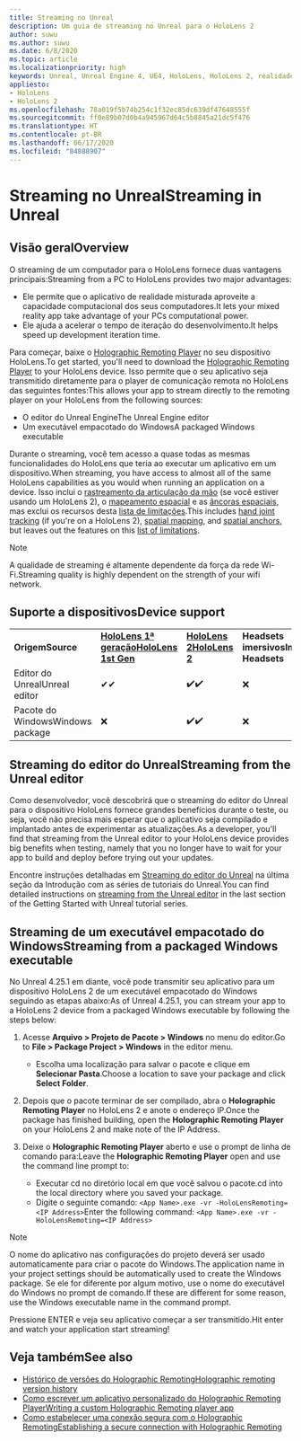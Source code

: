 ```yaml
---
title: Streaming no Unreal
description: Um guia de streaming no Unreal para o HoloLens 2
author: suwu
ms.author: suwu
ms.date: 6/8/2020
ms.topic: article
ms.localizationpriority: high
keywords: Unreal, Unreal Engine 4, UE4, HoloLens, HoloLens 2, realidade misturada, streaming, computador, comunicação remota de aplicativo holográfico, Holographic Remoting Player, documentação
appliesto:
- HoloLens
- HoloLens 2
ms.openlocfilehash: 78a019f5b74b254c1f32ec85dc639df47648555f
ms.sourcegitcommit: ff0e89b07d0b4a945967d64c5b8845a21dc5f476
ms.translationtype: HT
ms.contentlocale: pt-BR
ms.lasthandoff: 06/17/2020
ms.locfileid: "84888907"
---
```

# <a name="streaming-in-unreal"></a><span data-ttu-id="7c83c-104">Streaming no Unreal</span><span class="sxs-lookup"><span data-stu-id="7c83c-104">Streaming in Unreal</span></span>

## <a name="overview"></a><span data-ttu-id="7c83c-105">Visão geral</span><span class="sxs-lookup"><span data-stu-id="7c83c-105">Overview</span></span>
<span data-ttu-id="7c83c-106">O streaming de um computador para o HoloLens fornece duas vantagens principais:</span><span class="sxs-lookup"><span data-stu-id="7c83c-106">Streaming from a PC to HoloLens provides two major advantages:</span></span> 
* <span data-ttu-id="7c83c-107">Ele permite que o aplicativo de realidade misturada aproveite a capacidade computacional dos seus computadores.</span><span class="sxs-lookup"><span data-stu-id="7c83c-107">It lets your mixed reality app take advantage of your PCs computational power.</span></span> 
* <span data-ttu-id="7c83c-108">Ele ajuda a acelerar o tempo de iteração do desenvolvimento.</span><span class="sxs-lookup"><span data-stu-id="7c83c-108">It helps speed up development iteration time.</span></span> 

<span data-ttu-id="7c83c-109">Para começar, baixe o [Holographic Remoting Player](holographic-remoting-player.md) no seu dispositivo HoloLens.</span><span class="sxs-lookup"><span data-stu-id="7c83c-109">To get started, you'll need to download the [Holographic Remoting Player](holographic-remoting-player.md) to your HoloLens device.</span></span> <span data-ttu-id="7c83c-110">Isso permite que o seu aplicativo seja transmitido diretamente para o player de comunicação remota no HoloLens das seguintes fontes:</span><span class="sxs-lookup"><span data-stu-id="7c83c-110">This allows your app to stream  directly to the remoting player on your HoloLens from the following sources:</span></span>

* <span data-ttu-id="7c83c-111">O editor do Unreal Engine</span><span class="sxs-lookup"><span data-stu-id="7c83c-111">The Unreal Engine editor</span></span>
* <span data-ttu-id="7c83c-112">Um executável empacotado do Windows</span><span class="sxs-lookup"><span data-stu-id="7c83c-112">A packaged Windows executable</span></span> 

<span data-ttu-id="7c83c-113">Durante o streaming, você tem acesso a quase todas as mesmas funcionalidades do HoloLens que teria ao executar um aplicativo em um dispositivo.</span><span class="sxs-lookup"><span data-stu-id="7c83c-113">When streaming, you have access to almost all of the same HoloLens capabilities as you would when running an application on a device.</span></span> <span data-ttu-id="7c83c-114">Isso inclui o [rastreamento da articulação da mão](unreal-hand-tracking.md) (se você estiver usando um HoloLens 2), o [mapeamento espacial](unreal-spatial-mapping.md) e as [âncoras espaciais](unreal-spatial-anchors.md), mas exclui os recursos desta [lista de limitações](holographic-remoting-troubleshooting.md).</span><span class="sxs-lookup"><span data-stu-id="7c83c-114">This includes [hand joint tracking](unreal-hand-tracking.md) (if you're on a HoloLens 2), [spatial mapping](unreal-spatial-mapping.md), and [spatial anchors](unreal-spatial-anchors.md), but leaves out the features on this [list of limitations](holographic-remoting-troubleshooting.md).</span></span> 

> [!NOTE]
> <span data-ttu-id="7c83c-115">A qualidade de streaming é altamente dependente da força da rede Wi-Fi.</span><span class="sxs-lookup"><span data-stu-id="7c83c-115">Streaming quality is highly dependent on the strength of your wifi network.</span></span>

## <a name="device-support"></a><span data-ttu-id="7c83c-116">Suporte a dispositivos</span><span class="sxs-lookup"><span data-stu-id="7c83c-116">Device support</span></span>

<table>
    <colgroup>
    <col width="33%" />
    <col width="33%" />
    <col width="33%" />
    </colgroup>
    <tr>
        <td><span data-ttu-id="7c83c-117"><strong>Origem</strong></span><span class="sxs-lookup"><span data-stu-id="7c83c-117"><strong>Source</strong></span></span></td>
        <td><span data-ttu-id="7c83c-118"><a href="https://docs.microsoft.com/hololens/hololens1-hardware"><strong>HoloLens 1ª geração</strong></a></span><span class="sxs-lookup"><span data-stu-id="7c83c-118"><a href="https://docs.microsoft.com/hololens/hololens1-hardware"><strong>HoloLens 1st Gen</strong></a></span></span></td>
        <td><span data-ttu-id="7c83c-119"><a href="https://www.microsoft.com/hololens/hardware"><strong>HoloLens 2</strong></a></span><span class="sxs-lookup"><span data-stu-id="7c83c-119"><a href="https://www.microsoft.com/hololens/hardware"><strong>HoloLens 2</strong></a></span></span></td>
        <td><span data-ttu-id="7c83c-120"><strong>Headsets imersivos</strong></span><span class="sxs-lookup"><span data-stu-id="7c83c-120"><strong>Immersive Headsets</strong></span></span></td>
    </tr>
     <tr>
        <td><span data-ttu-id="7c83c-121">Editor do Unreal</span><span class="sxs-lookup"><span data-stu-id="7c83c-121">Unreal editor</span></span></td>
        <td><span data-ttu-id="7c83c-122">✔</span><span class="sxs-lookup"><span data-stu-id="7c83c-122">✔</span></span></td>
        <td><span data-ttu-id="7c83c-123">✔️</span><span class="sxs-lookup"><span data-stu-id="7c83c-123">✔️</span></span></td>
        <td>❌</td>
    </tr>
    <tr>
        <td><span data-ttu-id="7c83c-124">Pacote do Windows</span><span class="sxs-lookup"><span data-stu-id="7c83c-124">Windows package</span></span></td>
        <td>❌</td>
        <td><span data-ttu-id="7c83c-125">✔️</span><span class="sxs-lookup"><span data-stu-id="7c83c-125">✔️</span></span></td>
        <td>❌</td>
    </tr>

</table>

## <a name="streaming-from-the-unreal-editor"></a><span data-ttu-id="7c83c-126">Streaming do editor do Unreal</span><span class="sxs-lookup"><span data-stu-id="7c83c-126">Streaming from the Unreal editor</span></span>

<span data-ttu-id="7c83c-127">Como desenvolvedor, você descobrirá que o streaming do editor do Unreal para o dispositivo HoloLens fornece grandes benefícios durante o teste, ou seja, você não precisa mais esperar que o aplicativo seja compilado e implantado antes de experimentar as atualizações.</span><span class="sxs-lookup"><span data-stu-id="7c83c-127">As a developer, you'll find that streaming from the Unreal editor to your HoloLens device provides big benefits when testing, namely that you no longer have to wait for your app to build and deploy before trying out your updates.</span></span>

<span data-ttu-id="7c83c-128">Encontre instruções detalhadas em [Streaming do editor do Unreal](unreal-uxt-ch6.md#device-only-streaming) na última seção da Introdução com as séries de tutoriais do Unreal.</span><span class="sxs-lookup"><span data-stu-id="7c83c-128">You can find detailed instructions on [streaming from the Unreal editor](unreal-uxt-ch6.md#device-only-streaming) in the last section of the Getting Started with Unreal tutorial series.</span></span>

## <a name="streaming-from-a-packaged-windows-executable"></a><span data-ttu-id="7c83c-129">Streaming de um executável empacotado do Windows</span><span class="sxs-lookup"><span data-stu-id="7c83c-129">Streaming from a packaged Windows executable</span></span>

<span data-ttu-id="7c83c-130">No Unreal 4.25.1 em diante, você pode transmitir seu aplicativo para um dispositivo HoloLens 2 de um executável empacotado do Windows seguindo as etapas abaixo:</span><span class="sxs-lookup"><span data-stu-id="7c83c-130">As of Unreal 4.25.1, you can stream your app to a HoloLens 2 device from a packaged Windows executable by following the steps below:</span></span> 

1. <span data-ttu-id="7c83c-131">Acesse **Arquivo > Projeto de Pacote > Windows** no menu do editor.</span><span class="sxs-lookup"><span data-stu-id="7c83c-131">Go to **File > Package Project > Windows** in the editor menu.</span></span> 
    * <span data-ttu-id="7c83c-132">Escolha uma localização para salvar o pacote e clique em **Selecionar Pasta**.</span><span class="sxs-lookup"><span data-stu-id="7c83c-132">Choose a location to save your package and click **Select Folder**.</span></span>

2. <span data-ttu-id="7c83c-133">Depois que o pacote terminar de ser compilado, abra o **Holographic Remoting Player** no HoloLens 2 e anote o endereço IP.</span><span class="sxs-lookup"><span data-stu-id="7c83c-133">Once the package has finished building, open the **Holographic Remoting Player** on your HoloLens 2 and make note of the IP Address.</span></span> 
3. <span data-ttu-id="7c83c-134">Deixe o **Holographic Remoting Player** aberto e use o prompt de linha de comando para:</span><span class="sxs-lookup"><span data-stu-id="7c83c-134">Leave the **Holographic Remoting Player** open and use the command line prompt to:</span></span> 
    * <span data-ttu-id="7c83c-135">Executar cd no diretório local em que você salvou o pacote.</span><span class="sxs-lookup"><span data-stu-id="7c83c-135">cd into the local directory where you saved your package.</span></span>
    * <span data-ttu-id="7c83c-136">Digite o seguinte comando: ```<App Name>.exe -vr -HoloLensRemoting=<IP Address>```</span><span class="sxs-lookup"><span data-stu-id="7c83c-136">Enter the following command: ```<App Name>.exe -vr -HoloLensRemoting=<IP Address>```</span></span>

> [!NOTE]
> <span data-ttu-id="7c83c-137">O nome do aplicativo nas configurações do projeto deverá ser usado automaticamente para criar o pacote do Windows.</span><span class="sxs-lookup"><span data-stu-id="7c83c-137">The application name in your project settings should be automatically used to create the Windows package.</span></span> <span data-ttu-id="7c83c-138">Se ele for diferente por algum motivo, use o nome do executável do Windows no prompt de comando.</span><span class="sxs-lookup"><span data-stu-id="7c83c-138">If these are different for some reason, use the Windows executable name in the command prompt.</span></span>

<span data-ttu-id="7c83c-139">Pressione ENTER e veja seu aplicativo começar a ser transmitido.</span><span class="sxs-lookup"><span data-stu-id="7c83c-139">Hit enter and watch your application start streaming!</span></span>

## <a name="see-also"></a><span data-ttu-id="7c83c-140">Veja também</span><span class="sxs-lookup"><span data-stu-id="7c83c-140">See also</span></span>
* [<span data-ttu-id="7c83c-141">Histórico de versões do Holographic Remoting</span><span class="sxs-lookup"><span data-stu-id="7c83c-141">Holographic remoting version history</span></span>](holographic-remoting-version-history.md)
* [<span data-ttu-id="7c83c-142">Como escrever um aplicativo personalizado do Holographic Remoting Player</span><span class="sxs-lookup"><span data-stu-id="7c83c-142">Writing a custom Holographic Remoting player app</span></span>](holographic-remoting-create-player.md)
* [<span data-ttu-id="7c83c-143">Como estabelecer uma conexão segura com o Holographic Remoting</span><span class="sxs-lookup"><span data-stu-id="7c83c-143">Establishing a secure connection with Holographic Remoting</span></span>](holographic-remoting-secure-connection.md)
